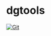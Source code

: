# dgtools

[![Git](https://app.soluble.cloud/api/v1/public/badges/e7586689-6793-4cf2-8b2a-3b4d156e1ed3.svg?orgId=789439445641)](https://app.soluble.cloud/repos/details/github.com/pasonsystems/dgtools?orgId=789439445641)  

